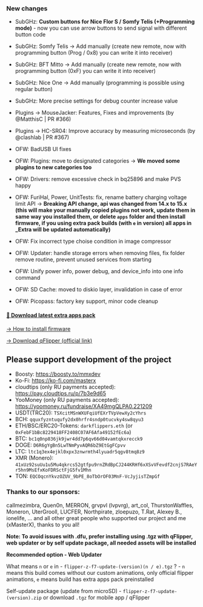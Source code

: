 ### New changes
* SubGHz: **Custom buttons for Nice Flor S / Somfy Telis (+Programming mode)** - now you can use arrow buttons to send signal with different button code
* SubGHz: Somfy Telis -> Add manually (create new remote, now with programming button (Prog / 0x8) you can write it into receiver)
* SubGHz: BFT Mitto -> Add manually (create new remote, now with programming button (0xF) you can write it into receiver)
* SubGHz: Nice One -> Add manually (programming is possible using regular button)
* SubGHz: More precise settings for debug counter increase value
* Plugins -> MouseJacker: Features, Fixes and improvements (by @MatthisC | PR #366)
* Plugins -> HC-SR04: Improve accuracy by measuring microseconds (by @clashlab | PR #367)
* OFW: BadUSB UI fixes
* OFW: Plugins: move to designated categories -> **We moved some plugins to new categories too**
* OFW: Drivers: remove excessive check in bq25896 and make PVS happy
* OFW: FuriHal, Power, UnitTests: fix, rename battery charging voltage limit API -> **Breaking API change, api was changed from 14.x to 15.x** 
**(this will make your manually copied plugins not work, update them in same way you installed them, or delete `apps` folder and then install firmware, if you using extra pack builds (with `e` in version) all apps in _Extra will be updated automatically)**

* OFW: Fix incorrect type choise condition in image compressor
* OFW: Updater: handle storage errors when removing files, fix folder remove routine, prevent unused services from starting
* OFW: Unify power info, power debug, and device_info into one info command
* OFW: SD Cache: moved to diskio layer, invalidation in case of error
* OFW: Picopass: factory key support, minor code cleanup

#### [🎲 Download latest extra apps pack](https://download-directory.github.io/?url=https://github.com/xMasterX/unleashed-extra-pack/tree/main/apps)

[-> How to install firmware](https://github.com/DarkFlippers/unleashed-firmware/blob/dev/documentation/HowToInstall.md)

[-> Download qFlipper (official link)](https://flipperzero.one/update)

## Please support development of the project
* Boosty: https://boosty.to/mmxdev
* Ko-Fi: https://ko-fi.com/masterx
* cloudtips (only RU payments accepted): https://pay.cloudtips.ru/p/7b3e9d65
* YooMoney (only RU payments accepted): https://yoomoney.ru/fundraise/XA49mgQLPA0.221209
* USDT(TRC20): `TSXcitMSnWXUFqiUfEXrTVpVewXy2cYhrs`
* BCH: `qquxfyzntuqufy2dx0hrfr4sndp0tucvky4sw8qyu3`
* ETH/BSC/ERC20-Tokens: `darkflippers.eth` (or `0xFebF1bBc8229418FF2408C07AF6Afa49152fEc6a`)
* BTC: `bc1q0np836jk9jwr4dd7p6qv66d04vamtqkxrecck9`
* DOGE: `D6R6gYgBn5LwTNmPyvAQR6bZ9EtGgFCpvv`
* LTC: `ltc1q3ex4ejkl0xpx3znwrmth4lyuadr5qgv8tmq8z9`
* XMR (Monero): `41xUz92suUu1u5Mu4qkrcs52gtfpu9rnZRdBpCJ244KRHf6xXSvVFevdf2cnjS7RAeYr5hn9MsEfxKoFDRSctFjG5fv1Mhn`
* TON: `EQCOqcnYkvzOZUV_9bPE_8oTbOrOF03MnF-VcJyjisTZmpGf`

### Thanks to our sponsors:
callmezimbra, Quen0n, MERRON, grvpvl (lvpvrg), art_col, ThurstonWaffles, Moneron, UterGrooll, LUCFER, Northpirate, zloepuzo, T.Rat, Alexey B., ionelife, ...
and all other great people who supported our project and me (xMasterX), thanks to you all!

**Note: To avoid issues with .dfu, prefer installing using .tgz with qFlipper, web updater or by self update package, all needed assets will be installed**

**Recommended option - Web Updater**

What means `n` or `e` in - `flipper-z-f7-update-(version)(n / e).tgz` ? - `n` means this build comes without our custom animations, only official flipper animations, 
`e` means build has extra apps pack preinstalled

Self-update package (update from microSD) - `flipper-z-f7-update-(version).zip` or download `.tgz` for mobile app / qFlipper


